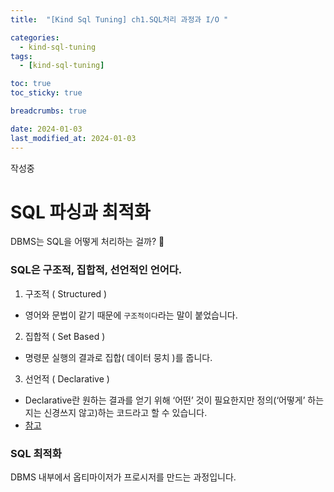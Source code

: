 ```yaml
---
title:  "[Kind Sql Tuning] ch1.SQL처리 과정과 I/O "

categories:
  - kind-sql-tuning
tags:
  - [kind-sql-tuning]

toc: true
toc_sticky: true

breadcrumbs: true

date: 2024-01-03
last_modified_at: 2024-01-03
---
```


작성중

# SQL 파싱과 최적화
DBMS는 SQL을 어떻게 처리하는 걸까? 🤔

### SQL은 구조적, 집합적, 선언적인 언어다.
1. 구조적 ( Structured )
  - 영어와 문법이 같기 때문에 `구조적이다`라는 말이 붙었습니다.
2. 집합적 ( Set Based )
  - 명령문 실행의 결과로 집합( 데이터 뭉치 )를 줍니다.
3. 선언적 ( Declarative )
  - Declarative란 원하는 결과를 얻기 위해 ‘어떤’ 것이 필요한지만 정의(‘어떻게’ 하는지는 신경쓰지 않고)하는 코드라고 할 수 있습니다. 
  - [참고](https://medium.com/@su_bak/term-imperative-programming-vs-declarative-programming-b5a1b6ce3170)

### SQL 최적화
DBMS 내부에서 옵티마이저가 프로시저를 만드는 과정입니다.
